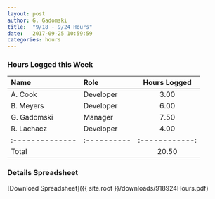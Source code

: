 ```yaml
---
layout: post
author: G. Gadomski
title:  "9/18 - 9/24 Hours"
date:   2017-09-25 10:59:59
categories: hours
---
```


### Hours Logged this Week

| Name          | Role      | Hours Logged |
|:--------------|:----------|:------------:|
| A. Cook       | Developer | 3.00         |
| B. Meyers     | Developer | 6.00         |
| G. Gadomski   | Manager   | 7.50         |
| R. Lachacz    | Developer | 4.00         |
|:--------------|:----------|:------------:|
| Total         |           | 20.50        |



### Details Spreadsheet
[Download Spreadsheet]({{ site.root }}/downloads/918924Hours.pdf)